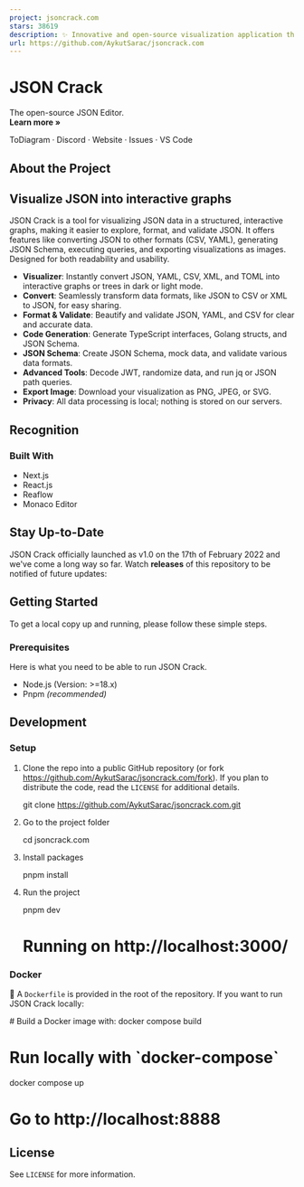 ```yaml
---
project: jsoncrack.com
stars: 38619
description: ✨ Innovative and open-source visualization application that transforms various data formats, such as JSON, YAML, XML, CSV and more, into interactive graphs.
url: https://github.com/AykutSarac/jsoncrack.com
---
```


JSON Crack
==========

The open-source JSON Editor.  
**Learn more »**  
  
ToDiagram · Discord · Website · Issues · VS Code

About the Project
-----------------

Visualize JSON into interactive graphs
--------------------------------------

JSON Crack is a tool for visualizing JSON data in a structured, interactive graphs, making it easier to explore, format, and validate JSON. It offers features like converting JSON to other formats (CSV, YAML), generating JSON Schema, executing queries, and exporting visualizations as images. Designed for both readability and usability.

-   **Visualizer**: Instantly convert JSON, YAML, CSV, XML, and TOML into interactive graphs or trees in dark or light mode.
-   **Convert**: Seamlessly transform data formats, like JSON to CSV or XML to JSON, for easy sharing.
-   **Format & Validate**: Beautify and validate JSON, YAML, and CSV for clear and accurate data.
-   **Code Generation**: Generate TypeScript interfaces, Golang structs, and JSON Schema.
-   **JSON Schema**: Create JSON Schema, mock data, and validate various data formats.
-   **Advanced Tools**: Decode JWT, randomize data, and run jq or JSON path queries.
-   **Export Image**: Download your visualization as PNG, JPEG, or SVG.
-   **Privacy**: All data processing is local; nothing is stored on our servers.

Recognition
-----------

### Built With

-   Next.js
-   React.js
-   Reaflow
-   Monaco Editor

Stay Up-to-Date
---------------

JSON Crack officially launched as v1.0 on the 17th of February 2022 and we've come a long way so far. Watch **releases** of this repository to be notified of future updates:

Getting Started
---------------

To get a local copy up and running, please follow these simple steps.

### Prerequisites

Here is what you need to be able to run JSON Crack.

-   Node.js (Version: >=18.x)
-   Pnpm _(recommended)_

Development
-----------

### Setup

1.  Clone the repo into a public GitHub repository (or fork https://github.com/AykutSarac/jsoncrack.com/fork). If you plan to distribute the code, read the `LICENSE` for additional details.
    
    git clone https://github.com/AykutSarac/jsoncrack.com.git
    
2.  Go to the project folder
    
    cd jsoncrack.com
    
3.  Install packages
    
    pnpm install
    
4.  Run the project
    
    pnpm dev
    
    # Running on http://localhost:3000/
    

### Docker

🐳 A `Dockerfile` is provided in the root of the repository. If you want to run JSON Crack locally:

\# Build a Docker image with:
docker compose build

# Run locally with \`docker-compose\`
docker compose up

# Go to http://localhost:8888

License
-------

See `LICENSE` for more information.
